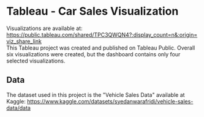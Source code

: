 # Tableau - Car Sales Visualization
Visualizations are available at: https://public.tableau.com/shared/TPC3QWQN4?:display_count=n&:origin=viz_share_link \
This Tableau project was created and published on Tableau Public.
Overall six visualizations were created, but the dashboard contains only four selected visualizations.
## Data
The dataset used in this project is the "Vehicle Sales Data" available at Kaggle: https://www.kaggle.com/datasets/syedanwarafridi/vehicle-sales-data/data

